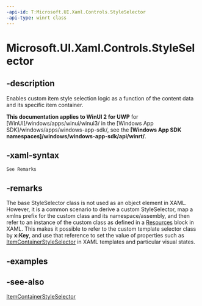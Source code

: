 ```yaml
---
-api-id: T:Microsoft.UI.Xaml.Controls.StyleSelector
-api-type: winrt class
---
```


<!-- Class syntax.
public class StyleSelector : Windows.UI.Xaml.Controls.IStyleSelector, Windows.UI.Xaml.Controls.IStyleSelectorOverrides
-->

# Microsoft.UI.Xaml.Controls.StyleSelector

## -description
Enables custom item style selection logic as a function of the content data and its specific item container.

**This documentation applies to WinUI 2 for UWP** for [WinUI]/windows/apps/winui/winui3/ in the [Windows App SDK]/windows/apps/windows-app-sdk/, see the **[Windows App SDK namespaces]/windows/windows-app-sdk/api/winrt/**.

## -xaml-syntax
```xaml
See Remarks
```


## -remarks
The base StyleSelector class is not used as an object element in XAML. However, it is a common scenario to derive a custom StyleSelector, map a xmlns prefix for the custom class and its namespace/assembly, and then refer to an instance of the custom class as defined in a [Resources](../microsoft.ui.xaml/frameworkelement_resources.md) block in XAML. This makes it possible to refer to the custom template selector class by **x:Key**, and use that reference to set the value of properties such as [ItemContainerStyleSelector](itemscontrol_itemcontainerstyleselector.md) in XAML templates and particular visual states.

## -examples

## -see-also
[ItemContainerStyleSelector](itemscontrol_itemcontainerstyleselector.md)
